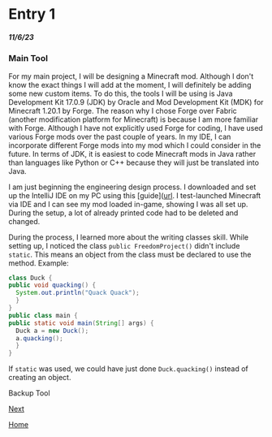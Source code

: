 # Entry 1
##### 11/6/23

### Main Tool
For my main project, I will be designing a Minecraft mod. Although I don't know the exact things I will add at the moment, I will definitely be adding some new custom items. To do this, the tools I will be using is  Java Development Kit 17.0.9 (JDK) by Oracle and Mod Development Kit (MDK) for Minecraft 1.20.1 by Forge.
The reason why I chose Forge over Fabric (another modification platform for Minecraft) is because I am more familiar with Forge. Although I have not explicitly used Forge for coding, I have used various Forge mods over the past couple of years. In my IDE, I can incorporate different Forge mods into my mod which I could consider in the future. In terms of JDK, it is easiest to code Minecraft mods in Java rather than languages like Python or C++ because they will just be translated into Java.

I am just beginning the engineering design process. I downloaded and set up the IntelliJ IDE on my PC using this [guide]([url](https://www.youtube.com/watch?v=55qUIf3GMss). I test-launched Minecraft via IDE and I can see my mod loaded in-game, showing I was all set up. During the setup, a lot of already printed code had to be deleted and changed.

During the process, I learned more about the writing classes skill. While setting up, I noticed the class `public FreedomProject()` didn't include `static`. This means an object from the class must be declared to use the method. Example:
  ```java
  class Duck {
  public void quacking() {
    System.out.println("Quack Quack");
    }
  }
  public class main {
  public static void main(String[] args) {
    Duck a = new Duck();
    a.quacking();
    }
  }
  ```
If `static` was used, we could have just done `Duck.quacking()` instead of creating an object.

Backup Tool

[Next](entry02.md)

[Home](../README.md)
